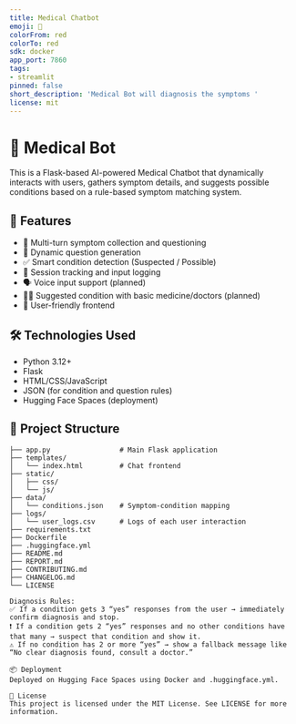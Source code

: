 ```yaml
---
title: Medical Chatbot
emoji: 🚀
colorFrom: red
colorTo: red
sdk: docker
app_port: 7860
tags:
- streamlit
pinned: false
short_description: 'Medical Bot will diagnosis the symptoms '
license: mit
---
```


# 🧠 Medical Bot

This is a Flask-based AI-powered Medical Chatbot that dynamically interacts with users, gathers symptom details, and suggests possible conditions based on a rule-based symptom matching system.

## 🚀 Features

- 🧾 Multi-turn symptom collection and questioning
- 🤖 Dynamic question generation
- ✅ Smart condition detection (Suspected / Possible)
- 📁 Session tracking and input logging
- 🗣️ Voice input support (planned)
- 🧑‍⚕️ Suggested condition with basic medicine/doctors (planned)
- 🎨 User-friendly frontend

## 🛠️ Technologies Used

- Python 3.12+
- Flask
- HTML/CSS/JavaScript
- JSON (for condition and question rules)
- Hugging Face Spaces (deployment)

## 📂 Project Structure

```plaintext
├── app.py                 # Main Flask application
├── templates/
│   └── index.html         # Chat frontend
├── static/
│   ├── css/
│   └── js/
├── data/
│   └── conditions.json    # Symptom-condition mapping
├── logs/
│   └── user_logs.csv      # Logs of each user interaction
├── requirements.txt
├── Dockerfile
├── .huggingface.yml
├── README.md
├── REPORT.md
├── CONTRIBUTING.md
├── CHANGELOG.md
└── LICENSE

Diagnosis Rules:
✅ If a condition gets 3 “yes” responses from the user → immediately confirm diagnosis and stop.
❗ If a condition gets 2 “yes” responses and no other conditions have that many → suspect that condition and show it.
⚠️ If no condition has 2 or more “yes” → show a fallback message like “No clear diagnosis found, consult a doctor.”

📦 Deployment
Deployed on Hugging Face Spaces using Docker and .huggingface.yml.

📃 License
This project is licensed under the MIT License. See LICENSE for more information.

